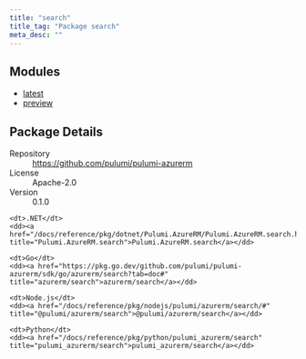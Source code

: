 ```yaml
---
title: "search"
title_tag: "Package search"
meta_desc: ""
---
```


<!-- WARNING: this file was generated by Pulumi Docs Generator. -->
<!-- Do not edit by hand unless you're certain you know what you are doing! -->



<h2 id="modules">Modules</h2>
<ul class="api">
    <li><a href="latest/" title="latest"><span class="symbol module"></span>latest</a></li>
    <li><a href="preview/" title="preview"><span class="symbol module"></span>preview</a></li>
</ul>

<h2 id="package-details">Package Details</h2>
<dl class="package-details">
	<dt>Repository</dt>
	<dd><a href="https://github.com/pulumi/pulumi-azurerm">https://github.com/pulumi/pulumi-azurerm</a></dd>
	<dt>License</dt>
	<dd>Apache-2.0</dd>
	<dt>Version</dt>
	<dd>0.1.0</dd>
</dl>



<dl class="tabular">

    <dt>.NET</dt>
    <dd><a href="/docs/reference/pkg/dotnet/Pulumi.AzureRM/Pulumi.AzureRM.search.html" title="Pulumi.AzureRM.search">Pulumi.AzureRM.search</a></dd>

    <dt>Go</dt>
    <dd><a href="https://pkg.go.dev/github.com/pulumi/pulumi-azurerm/sdk/go/azurerm/search?tab=doc#" title="azurerm/search">azurerm/search</a></dd>

    <dt>Node.js</dt>
    <dd><a href="/docs/reference/pkg/nodejs/pulumi/azurerm/search/#" title="@pulumi/azurerm/search">@pulumi/azurerm/search</a></dd>

    <dt>Python</dt>
    <dd><a href="/docs/reference/pkg/python/pulumi_azurerm/search" title="pulumi_azurerm/search">pulumi_azurerm/search</a></dd>

</dl>

